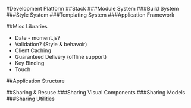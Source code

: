 #Development Platform
##Stack
###Module System
###Build System
###Style System
###Templating System
###Application Framework

##Misc Libraries
* Date - moment.js?
* Validation? (Style & behavoir)
* Client Caching
* Guaranteed Delivery (offline support)
* Key Binding
* Touch

##Application Structure



##Sharing & Resuse
###Sharing Visual Components
###Sharing Models
###Sharing Utilities


